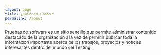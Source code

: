 ```yaml
---
layout: page
title: ¿Quiénes Somos?
permalink: /about
---
```


Pruebas de software es un sitio sencillo que permite administrar contenido destacado de la organización a la vez de permitir publicar toda la información importante acerca de los trabajos, proyectos y noticias interesantes dentro del mundo del Testing.
